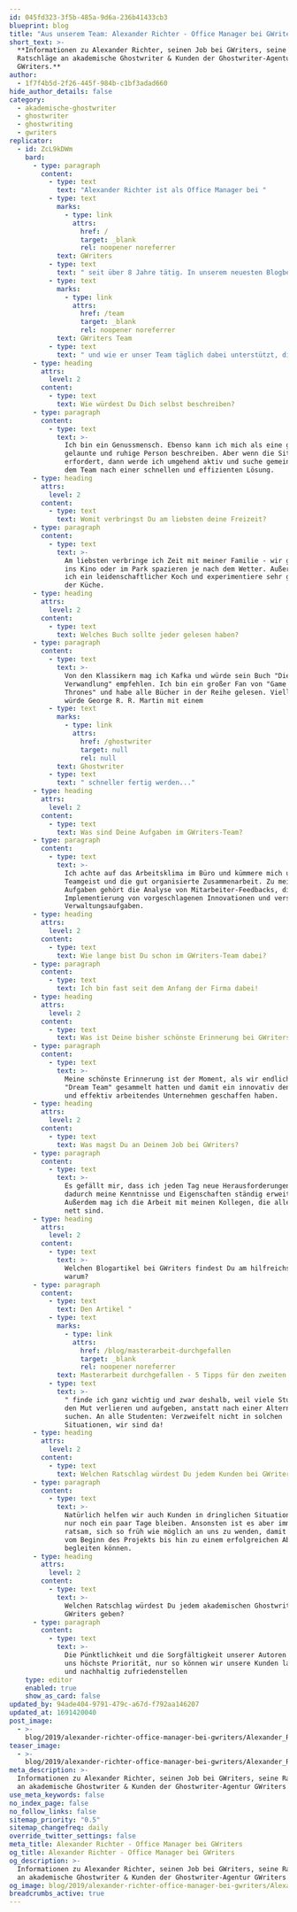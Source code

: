 ```yaml
---
id: 045fd323-3f5b-485a-9d6a-236b41433cb3
blueprint: blog
title: "Aus unserem Team: Alexander Richter - Office Manager bei GWriters"
short_text: >-
  **Informationen zu Alexander Richter, seinen Job bei GWriters, seine
  Ratschläge an akademische Ghostwriter & Kunden der Ghostwriter-Agentur
  GWriters.**
author:
  - 1f7f4b5d-2f26-445f-984b-c1bf3adad660
hide_author_details: false
category:
  - akademische-ghostwriter
  - ghostwriter
  - ghostwriting
  - gwriters
replicator:
  - id: ZcL9kDWm
    bard:
      - type: paragraph
        content:
          - type: text
            text: "Alexander Richter ist als Office Manager bei "
          - type: text
            marks:
              - type: link
                attrs:
                  href: /
                  target: _blank
                  rel: noopener noreferrer
            text: GWriters
          - type: text
            text: " seit über 8 Jahre tätig. In unserem neuesten Blogbeitrag erzählt er mehr über seine Arbeit im "
          - type: text
            marks:
              - type: link
                attrs:
                  href: /team
                  target: _blank
                  rel: noopener noreferrer
            text: GWriters Team
          - type: text
            text: " und wie er unser Team täglich dabei unterstützt, die hervorragenden Leistungen zu zeigen, die unsere Kunden verdienen."
      - type: heading
        attrs:
          level: 2
        content:
          - type: text
            text: Wie würdest Du Dich selbst beschreiben?
      - type: paragraph
        content:
          - type: text
            text: >-
              Ich bin ein Genussmensch. Ebenso kann ich mich als eine gut
              gelaunte und ruhige Person beschreiben. Aber wenn die Situation es
              erfordert, dann werde ich umgehend aktiv und suche gemeinsam mit
              dem Team nach einer schnellen und effizienten Lösung.
      - type: heading
        attrs:
          level: 2
        content:
          - type: text
            text: Womit verbringst Du am liebsten deine Freizeit?
      - type: paragraph
        content:
          - type: text
            text: >-
              Am liebsten verbringe ich Zeit mit meiner Familie - wir gehen oft
              ins Kino oder im Park spazieren je nach dem Wetter. Außerdem bin
              ich ein leidenschaftlicher Koch und experimentiere sehr gerne in
              der Küche.
      - type: heading
        attrs:
          level: 2
        content:
          - type: text
            text: Welches Buch sollte jeder gelesen haben?
      - type: paragraph
        content:
          - type: text
            text: >-
              Von den Klassikern mag ich Kafka und würde sein Buch "Die
              Verwandlung" empfehlen. Ich bin ein großer Fan von "Game of
              Thrones" und habe alle Bücher in der Reihe gelesen. Vielleicht
              würde George R. R. Martin mit einem
          - type: text
            marks:
              - type: link
                attrs:
                  href: /ghostwriter
                  target: null
                  rel: null
            text: Ghostwriter
          - type: text
            text: " schneller fertig werden..."
      - type: heading
        attrs:
          level: 2
        content:
          - type: text
            text: Was sind Deine Aufgaben im GWriters-Team?
      - type: paragraph
        content:
          - type: text
            text: >-
              Ich achte auf das Arbeitsklima im Büro und kümmere mich um den
              Teamgeist und die gut organisierte Zusammenarbeit. Zu meinen
              Aufgaben gehört die Analyse von Mitarbeiter-Feedbacks, die
              Implementierung von vorgeschlagenen Innovationen und verschiedene
              Verwaltungsaufgaben.
      - type: heading
        attrs:
          level: 2
        content:
          - type: text
            text: Wie lange bist Du schon im GWriters-Team dabei?
      - type: paragraph
        content:
          - type: text
            text: Ich bin fast seit dem Anfang der Firma dabei!
      - type: heading
        attrs:
          level: 2
        content:
          - type: text
            text: Was ist Deine bisher schönste Erinnerung bei GWriters?
      - type: paragraph
        content:
          - type: text
            text: >-
              Meine schönste Erinnerung ist der Moment, als wir endlich unser
              "Dream Team" gesammelt hatten und damit ein innovativ denkendes
              und effektiv arbeitendes Unternehmen geschaffen haben.
      - type: heading
        attrs:
          level: 2
        content:
          - type: text
            text: Was magst Du an Deinem Job bei GWriters?
      - type: paragraph
        content:
          - type: text
            text: >-
              Es gefällt mir, dass ich jeden Tag neue Herausforderungen habe und
              dadurch meine Kenntnisse und Eigenschaften ständig erweitern kann.
              Außerdem mag ich die Arbeit mit meinen Kollegen, die alle sehr
              nett sind.
      - type: heading
        attrs:
          level: 2
        content:
          - type: text
            text: >-
              Welchen Blogartikel bei GWriters findest Du am hilfreichsten und
              warum?
      - type: paragraph
        content:
          - type: text
            text: Den Artikel "
          - type: text
            marks:
              - type: link
                attrs:
                  href: /blog/masterarbeit-durchgefallen
                  target: _blank
                  rel: noopener noreferrer
            text: Masterarbeit durchgefallen - 5 Tipps für den zweiten Versuch
          - type: text
            text: >-
              " finde ich ganz wichtig und zwar deshalb, weil viele Studenten
              den Mut verlieren und aufgeben, anstatt nach einer Alternative zu
              suchen. An alle Studenten: Verzweifelt nicht in solchen
              Situationen, wir sind da!
      - type: heading
        attrs:
          level: 2
        content:
          - type: text
            text: Welchen Ratschlag würdest Du jedem Kunden bei GWriters geben?
      - type: paragraph
        content:
          - type: text
            text: >-
              Natürlich helfen wir auch Kunden in dringlichen Situationen, wenn
              nur noch ein paar Tage bleiben. Ansonsten ist es aber immer
              ratsam, sich so früh wie möglich an uns zu wenden, damit wir sie
              vom Beginn des Projekts bis hin zu einem erfolgreichen Abschluss
              begleiten können.
      - type: heading
        attrs:
          level: 2
        content:
          - type: text
            text: >-
              Welchen Ratschlag würdest Du jedem akademischen Ghostwriter bei
              GWriters geben?
      - type: paragraph
        content:
          - type: text
            text: >-
              Die Pünktlichkeit und die Sorgfältigkeit unserer Autoren hat für
              uns höchste Priorität, nur so können wir unsere Kunden langfristig
              und nachhaltig zufriedenstellen
    type: editor
    enabled: true
    show_as_card: false
updated_by: 94ade404-9791-479c-a67d-f792aa146207
updated_at: 1691420040
post_image:
  - >-
    blog/2019/alexander-richter-office-manager-bei-gwriters/Alexander_Richter.jpg
teaser_image:
  - >-
    blog/2019/alexander-richter-office-manager-bei-gwriters/Alexander_Richter.jpg
meta_description: >-
  Informationen zu Alexander Richter, seinen Job bei GWriters, seine Ratschläge
  an akademische Ghostwriter & Kunden der Ghostwriter-Agentur GWriters.
use_meta_keywords: false
no_index_page: false
no_follow_links: false
sitemap_priority: "0.5"
sitemap_changefreq: daily
override_twitter_settings: false
meta_title: Alexander Richter - Office Manager bei GWriters
og_title: Alexander Richter - Office Manager bei GWriters
og_description: >-
  Informationen zu Alexander Richter, seinen Job bei GWriters, seine Ratschläge
  an akademische Ghostwriter & Kunden der Ghostwriter-Agentur GWriters.
og_image: blog/2019/alexander-richter-office-manager-bei-gwriters/Alexander_Richter.jpg
breadcrumbs_active: true
---
```

